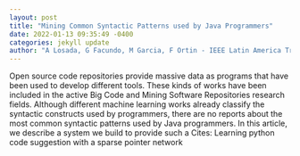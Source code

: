 ```yaml
--- 
layout: post 
title: "Mining Common Syntactic Patterns used by Java Programmers" 
date: 2022-01-13 09:35:49 -0400 
categories: jekyll update 
author: "A Losada, G Facundo, M Garcia, F Ortin - IEEE Latin America Transactions, 2022" 
--- 
```

Open source code repositories provide massive data as programs that have been used to develop different tools. These kinds of works have been included in the active Big Code and Mining Software Repositories research fields. Although different machine learning works already classify the syntactic constructs used by programmers, there are no reports about the most common syntactic patterns used by Java programmers. In this article, we describe a system we build to provide such a Cites: Learning python code suggestion with a sparse pointer network